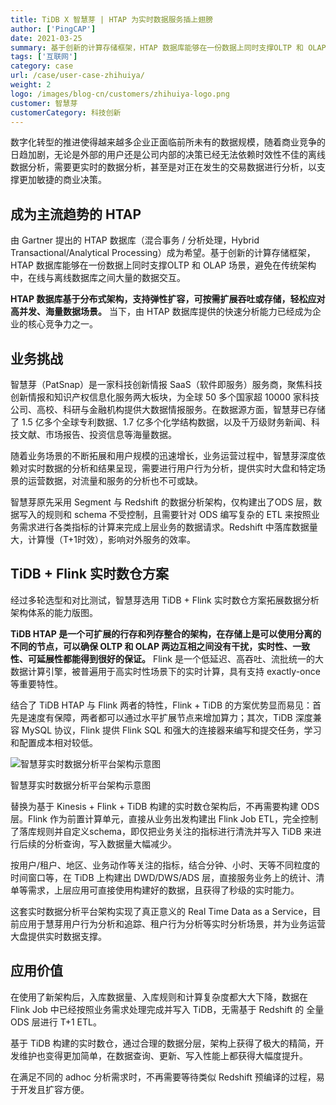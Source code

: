 ```yaml
---
title: TiDB X 智慧芽 | HTAP 为实时数据服务插上翅膀
author: ['PingCAP']
date: 2021-03-25
summary: 基于创新的计算存储框架，HTAP 数据库能够在一份数据上同时支撑OLTP 和 OLAP 场景，避免在传统架构中，在线与离线数据库之间大量的数据交互。
tags: ['互联网']
category: case
url: /case/user-case-zhihuiya/
weight: 2
logo: /images/blog-cn/customers/zhihuiya-logo.png
customer: 智慧芽
customerCategory: 科技创新
---
```


数字化转型的推进使得越来越多企业正面临前所未有的数据规模，随着商业竞争的日趋加剧，无论是外部的用户还是公司内部的决策已经无法依赖时效性不佳的离线数据分析，需要更实时的数据分析，甚至是对正在发生的交易数据进行分析，以支撑更加敏捷的商业决策。

## 成为主流趋势的 HTAP

由 Gartner 提出的 HTAP 数据库（混合事务 / 分析处理，Hybrid Transactional/Analytical Processing）成为希望。基于创新的计算存储框架，HTAP 数据库能够在一份数据上同时支撑OLTP 和 OLAP 场景，避免在传统架构中，在线与离线数据库之间大量的数据交互。

**HTAP 数据库基于分布式架构，支持弹性扩容，可按需扩展吞吐或存储，轻松应对高并发、海量数据场景。** 当下，由 HTAP 数据库提供的快速分析能力已经成为企业的核心竞争力之一。

## 业务挑战

智慧芽（PatSnap）是一家科技创新情报 SaaS（软件即服务）服务商，聚焦科技创新情报和知识产权信息化服务两大板块，为全球 50 多个国家超 10000 家科技公司、高校、科研与金融机构提供大数据情报服务。在数据源方面，智慧芽已存储了 1.5 亿多个全球专利数据、1.7 亿多个化学结构数据，以及千万级财务新闻、科技文献、市场报告、投资信息等海量数据。

随着业务场景的不断拓展和用户规模的迅速增长，业务运营过程中，智慧芽深度依赖对实时数据的分析和结果呈现，需要进行用户行为分析，提供实时大盘和特定场景的运营数据，对流量和服务的分析也不可或缺。

智慧芽原先采用 Segment 与 Redshift 的数据分析架构，仅构建出了ODS 层，数据写入的规则和 schema 不受控制，且需要针对 ODS 编写复杂的 ETL 来按照业务需求进行各类指标的计算来完成上层业务的数据请求。Redshift 中落库数据量大，计算慢（T+1时效），影响对外服务的效率。

## TiDB + Flink 实时数仓方案

经过多轮选型和对比测试，智慧芽选用 TiDB + Flink 实时数仓方案拓展数据分析架构体系的能力版图。

**TiDB HTAP 是一个可扩展的行存和列存整合的架构，在存储上是可以使用分离的不同的节点，可以确保 OLTP 和 OLAP 两边互相之间没有干扰，实时性、一致性、可延展性都能得到很好的保证。** Flink 是一个低延迟、高吞吐、流批统一的大数据计算引擎，被普遍用于高实时性场景下的实时计算，具有支持 exactly-once 等重要特性。

结合了 TiDB HTAP 与 Flink 两者的特性，Flink + TiDB 的方案优势显而易见：首先是速度有保障，两者都可以通过水平扩展节点来增加算力；其次，TiDB 深度兼容 MySQL 协议，Flink 提供 Flink SQL 和强大的连接器来编写和提交任务，学习和配置成本相对较低。

![智慧芽实时数据分析平台架构示意图](media/user-case-zhihuiya/智慧芽实时数据分析平台架构示意图.png)

<div class="caption-center">智慧芽实时数据分析平台架构示意图</div>

替换为基于 Kinesis + Flink + TiDB 构建的实时数仓架构后，不再需要构建 ODS 层。Flink 作为前置计算单元，直接从业务出发构建出 Flink Job ETL，完全控制了落库规则并自定义schema，即仅把业务关注的指标进行清洗并写入 TiDB 来进行后续的分析查询，写入数据量大幅减少。

按用户/租户、地区、业务动作等关注的指标，结合分钟、小时、天等不同粒度的时间窗口等，在 TiDB 上构建出 DWD/DWS/ADS 层，直接服务业务上的统计、清单等需求，上层应用可直接使用构建好的数据，且获得了秒级的实时能力。

这套实时数据分析平台架构实现了真正意义的 Real Time Data as a Service，目前应用于慧芽用户行为分析和追踪、租户行为分析等实时分析场景，并为业务运营大盘提供实时数据支撑。

## 应用价值

在使用了新架构后，入库数据量、入库规则和计算复杂度都大大下降，数据在 Flink Job 中已经按照业务需求处理完成并写入 TiDB，无需基于 Redshift 的 全量 ODS 层进行 T+1 ETL。

基于 TiDB 构建的实时数仓，通过合理的数据分层，架构上获得了极大的精简，开发维护也变得更加简单，在数据查询、更新、写入性能上都获得大幅度提升。

在满足不同的 adhoc 分析需求时，不再需要等待类似 Redshift 预编译的过程，易于开发且扩容方便。
